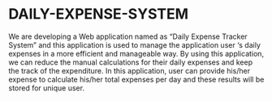 # DAILY-EXPENSE-SYSTEM

We are developing a Web application named as “Daily Expense Tracker System” and this application is used to manage the application user ‘s daily expenses in a more efficient and manageable way. 
By using this application, we can reduce the manual calculations for their daily expenses and keep the track of the expenditure. 
In this application, user can provide his/her expense to calculate his/her total expenses per day and these results will be stored for unique user.
